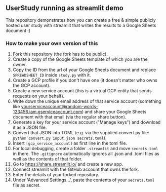## UserStudy running as streamlit demo

This repository demonstrates how you can create a free & simple publicly hosted user study with streamlit that writes the results to a Google Sheets document :)

### How to make your own version of this

1. Fork this repository (the fork has to be public).
2. Create a copy of the Google Sheets template of which you are the owner.
3. Copy the ID from the url of your Google Sheets document and replace `SPREADSHEET_ID` inside `study.py` with it.
4. Create a GCP profile if you don't have one (it doesn't matter who owns the GCP account).
5. Create a new service account (this is a virtual GCP entity that sends requests on your behalf).
6. Write down the unique email address of that service account (something like yourserviceaccount@random-words-123456.iam.gserviceaccount.com) and share your Google Sheets document with that email (via the regular share button).
7. Generate a key for your service account ("Manage keys") and download it as a JSON file.
8. Convert that JSON into TOML (e.g. via the supplied convert.py file: `python convert.py input.json secrets.toml`).
9. Insert `[gcp_service_account]` as first line in the toml file.
10. For local debugging, create a folder `.streamlit` and move `secrets.toml` in there. The `.gitignore` automatically ignores all .json and .toml files as well as the contents of that folder.
11. Go to https://share.streamlit.io/ and create a new app.
12. Connect streamlit with the GitHub account that owns the fork.
13. Enter the details of your forked repository.
14. Under 'Advanced Settings...', paste the contents of your `secrets.toml` file as secret.
